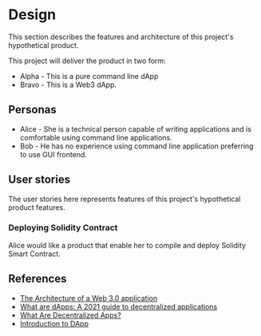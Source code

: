 # Design

This section describes the features and architecture of this project's hypothetical product.

This project will deliver the product in two form:

* Alpha - This is a pure command line dApp
* Bravo - This is a Web3 dApp.

## Personas

* Alice - She is a technical person capable of writing applications and is comfortable using command line applications.
* Bob - He has no experience using command line application preferring to use GUI frontend.

## User stories

The user stories here represents features of this project's hypothetical product features.

### Deploying Solidity Contract

Alice would like a product that enable her to compile and deploy Solidity Smart Contract.

## References

* [The Architecture of a Web 3.0 application](https://www.preethikasireddy.com/post/the-architecture-of-a-web-3-0-application)
* [What are dApps: A 2021 guide to decentralized applications](https://limechain.tech/blog/what-are-dapps-the-2021-guide/)
* [What Are Decentralized Apps?](https://www.gemini.com/cryptopedia/decentralized-applications-defi-dapps)
* [Introduction to DApp](https://ethereum.org/en/developers/docs/dapps/)